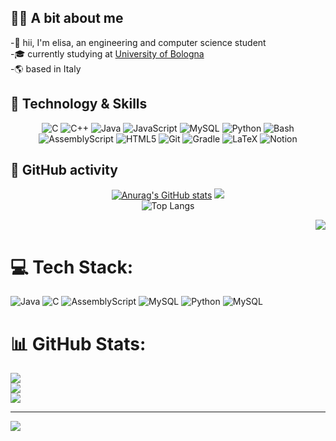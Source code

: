 ## 👩‍🎓 A bit about me

-🌟 hii, I'm elisa, an engineering and computer science student <br/>
-🎓 currently studying at [University of Bologna](https://www.unibo.it/en) <br/>
-🌎 based in Italy

## 🚀 Technology & Skills
<div align="center">
  
![C](https://img.shields.io/badge/c-%2300599C.svg?style=for-the-badge&logo=c&logoColor=white) ![C++](https://img.shields.io/badge/c++-%2300599C.svg?style=for-the-badge&logo=c%2B%2B&logoColor=white) ![Java](https://img.shields.io/badge/java-%23ED8B00.svg?style=for-the-badge&logo=openjdk&logoColor=white) ![JavaScript](https://img.shields.io/badge/javascript-%23323330.svg?style=for-the-badge&logo=javascript&logoColor=%23F7DF1E) ![MySQL](https://img.shields.io/badge/mysql-4479A1.svg?style=for-the-badge&logo=mysql&logoColor=white) ![Python](https://img.shields.io/badge/python-3670A0?style=for-the-badge&logo=python&logoColor=ffdd54) ![Bash](https://camo.githubusercontent.com/9d96dd3fdeb6fe97dbf5c1c689c7f32d1eb7b62cb5ca06d2bc27e09cb6736982/68747470733a2f2f696d672e736869656c64732e696f2f62616467652f2d426173682d3445414132353f7374796c653d666f722d7468652d6261646765266c6f676f3d676e752d62617368266c6f676f436f6c6f723d7768697465) <br/>
![AssemblyScript](https://img.shields.io/badge/assembly%20script-%23000000.svg?style=for-the-badge&logo=assemblyscript&logoColor=white)  ![HTML5](https://img.shields.io/badge/html5-%23E34F26.svg?style=for-the-badge&logo=html5&logoColor=white) ![Git](https://img.shields.io/badge/git-%23F05033.svg?style=for-the-badge&logo=git&logoColor=white) ![Gradle](https://img.shields.io/badge/Gradle-02303A.svg?style=for-the-badge&logo=Gradle&logoColor=white) ![LaTeX](https://img.shields.io/badge/latex-%23008080.svg?style=for-the-badge&logo=latex&logoColor=white) ![Notion](https://img.shields.io/badge/Notion-%23000000.svg?style=for-the-badge&logo=notion&logoColor=white)

</div>

## 📅 GitHub activity
<div align="center">
  
[![Anurag's GitHub stats](https://github-readme-stats.vercel.app/api?username=elisayan)](https://github.com/anuraghazra/github-readme-stats)
![](https://github-readme-streak-stats.herokuapp.com/?user=elisayan&theme=default&hide_border=false)<br/>
![Top Langs](https://github-readme-stats.vercel.app/api/top-langs/?username=anuraghazra&layout=compact)

</div>

<div align="right">
  
[![](https://visitcount.itsvg.in/api?id=elisayan&icon=4&color=12)](https://visitcount.itsvg.in)

</div>

<!-- Proudly created with GPRM ( https://gprm.itsvg.in ) -->



# 💻 Tech Stack:
![Java](https://img.shields.io/badge/java-%23ED8B00.svg?style=for-the-badge&logo=openjdk&logoColor=white) ![C](https://img.shields.io/badge/c-%2300599C.svg?style=for-the-badge&logo=c&logoColor=white) ![AssemblyScript](https://img.shields.io/badge/assembly%20script-%23000000.svg?style=for-the-badge&logo=assemblyscript&logoColor=white) ![MySQL](https://img.shields.io/badge/mysql-4479A1.svg?style=for-the-badge&logo=mysql&logoColor=white) ![Python](https://img.shields.io/badge/python-3670A0?style=for-the-badge&logo=python&logoColor=ffdd54) ![MySQL](https://img.shields.io/badge/mysql-4479A1.svg?style=for-the-badge&logo=mysql&logoColor=white) 
# 📊 GitHub Stats:
![](https://github-readme-stats.vercel.app/api?username=elisayan&theme=default&hide_border=false&include_all_commits=true&count_private=false)<br/>
![](https://github-readme-streak-stats.herokuapp.com/?user=elisayan&theme=default&hide_border=false)<br/>
![](https://github-readme-stats.vercel.app/api/top-langs/?username=elisayan&theme=default&hide_border=false&include_all_commits=true&count_private=false&layout=compact)

---
[![](https://visitcount.itsvg.in/api?id=elisayan&icon=4&color=12)](https://visitcount.itsvg.in)

<!-- Proudly created with GPRM ( https://gprm.itsvg.in ) -->
